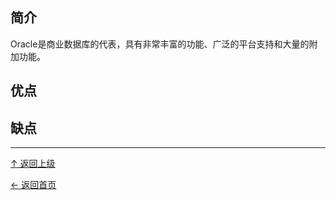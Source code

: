 ﻿
## 简介

Oracle是商业数据库的代表，具有非常丰富的功能、广泛的平台支持和大量的附加功能。

## 优点

## 缺点


----
[↑ 返回上级](https://github.com/asin929/linux-software/blob/master/Database/Database.md)

[← 返回首页](https://github.com/asin929/linux-software)
